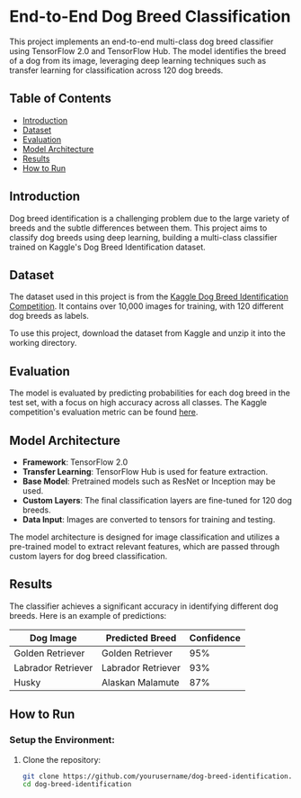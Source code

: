 # End-to-End Dog Breed Classification

This project implements an end-to-end multi-class dog breed classifier using TensorFlow 2.0 and TensorFlow Hub. The model identifies the breed of a dog from its image, leveraging deep learning techniques such as transfer learning for classification across 120 dog breeds.

## Table of Contents
- [Introduction](#introduction)
- [Dataset](#dataset)
- [Evaluation](#evaluation)
- [Model Architecture](#model-architecture)
- [Results](#results)
- [How to Run](#how-to-run)

## Introduction
Dog breed identification is a challenging problem due to the large variety of breeds and the subtle differences between them. This project aims to classify dog breeds using deep learning, building a multi-class classifier trained on Kaggle's Dog Breed Identification dataset.

## Dataset
The dataset used in this project is from the [Kaggle Dog Breed Identification Competition](https://www.kaggle.com/c/dog-breed-identification). It contains over 10,000 images for training, with 120 different dog breeds as labels.

To use this project, download the dataset from Kaggle and unzip it into the working directory.

## Evaluation
The model is evaluated by predicting probabilities for each dog breed in the test set, with a focus on high accuracy across all classes. The Kaggle competition's evaluation metric can be found [here](https://www.kaggle.com/c/dog-breed-identification/overview/evaluation).

## Model Architecture
- **Framework**: TensorFlow 2.0
- **Transfer Learning**: TensorFlow Hub is used for feature extraction.
- **Base Model**: Pretrained models such as ResNet or Inception may be used.
- **Custom Layers**: The final classification layers are fine-tuned for 120 dog breeds.
- **Data Input**: Images are converted to tensors for training and testing.

The model architecture is designed for image classification and utilizes a pre-trained model to extract relevant features, which are passed through custom layers for dog breed classification.

## Results
The classifier achieves a significant accuracy in identifying different dog breeds. Here is an example of predictions:

| Dog Image         | Predicted Breed   | Confidence |
|-------------------|-------------------|------------|
| Golden Retriever  | Golden Retriever  | 95%        |
| Labrador Retriever| Labrador Retriever| 93%        |
| Husky             | Alaskan Malamute  | 87%        |

## How to Run

### Setup the Environment:
1. Clone the repository:
   ```bash
   git clone https://github.com/yourusername/dog-breed-identification.git
   cd dog-breed-identification
